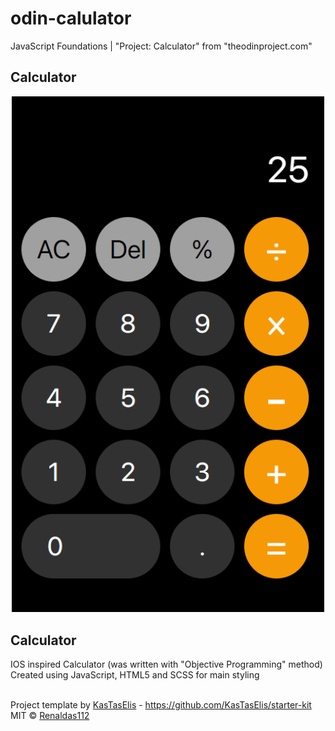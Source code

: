 # odin-calulator
JavaScript Foundations | "Project: Calculator" from "theodinproject.com"

## Calculator
<div align="center">
  <img src ="img/screenshot.PNG" style="width: 500px" />
</div>

## Calculator
IOS inspired Calculator (was written with "Objective Programming" method) <br />
Created using JavaScript, HTML5 and SCSS for main styling
<br />
<br />

Project template by [KasTasElis]() - https://github.com/KasTasElis/starter-kit
<br />
MIT © [Renaldas112]()


